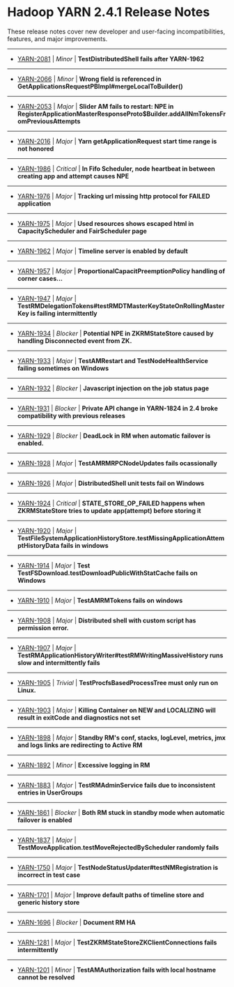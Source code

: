 # Hadoop YARN 2.4.1 Release Notes

These release notes cover new developer and user-facing incompatibilities, features, and major improvements.

---

* [YARN-2081](https://issues.apache.org/jira/browse/YARN-2081) | *Minor* | **TestDistributedShell fails after YARN-1962**
---

* [YARN-2066](https://issues.apache.org/jira/browse/YARN-2066) | *Minor* | **Wrong field is referenced in GetApplicationsRequestPBImpl#mergeLocalToBuilder()**
---

* [YARN-2053](https://issues.apache.org/jira/browse/YARN-2053) | *Major* | **Slider AM fails to restart: NPE in RegisterApplicationMasterResponseProto$Builder.addAllNmTokensFromPreviousAttempts**
---

* [YARN-2016](https://issues.apache.org/jira/browse/YARN-2016) | *Major* | **Yarn getApplicationRequest start time range is not honored**
---

* [YARN-1986](https://issues.apache.org/jira/browse/YARN-1986) | *Critical* | **In Fifo Scheduler, node heartbeat in between creating app and attempt causes NPE**
---

* [YARN-1976](https://issues.apache.org/jira/browse/YARN-1976) | *Major* | **Tracking url missing http protocol for FAILED application**
---

* [YARN-1975](https://issues.apache.org/jira/browse/YARN-1975) | *Major* | **Used resources shows escaped html in CapacityScheduler and FairScheduler page**
---

* [YARN-1962](https://issues.apache.org/jira/browse/YARN-1962) | *Major* | **Timeline server is enabled by default**
---

* [YARN-1957](https://issues.apache.org/jira/browse/YARN-1957) | *Major* | **ProportionalCapacitPreemptionPolicy handling of corner cases...**
---

* [YARN-1947](https://issues.apache.org/jira/browse/YARN-1947) | *Major* | **TestRMDelegationTokens#testRMDTMasterKeyStateOnRollingMasterKey is failing intermittently**
---

* [YARN-1934](https://issues.apache.org/jira/browse/YARN-1934) | *Blocker* | **Potential NPE in ZKRMStateStore caused by handling Disconnected event from ZK.**
---

* [YARN-1933](https://issues.apache.org/jira/browse/YARN-1933) | *Major* | **TestAMRestart and TestNodeHealthService failing sometimes on Windows**
---

* [YARN-1932](https://issues.apache.org/jira/browse/YARN-1932) | *Blocker* | **Javascript injection on the job status page**
---

* [YARN-1931](https://issues.apache.org/jira/browse/YARN-1931) | *Blocker* | **Private API change in YARN-1824 in 2.4 broke compatibility with previous releases**
---

* [YARN-1929](https://issues.apache.org/jira/browse/YARN-1929) | *Blocker* | **DeadLock in RM when automatic failover is enabled.**
---

* [YARN-1928](https://issues.apache.org/jira/browse/YARN-1928) | *Major* | **TestAMRMRPCNodeUpdates fails ocassionally**
---

* [YARN-1926](https://issues.apache.org/jira/browse/YARN-1926) | *Major* | **DistributedShell unit tests fail on Windows**
---

* [YARN-1924](https://issues.apache.org/jira/browse/YARN-1924) | *Critical* | **STATE\_STORE\_OP\_FAILED happens when ZKRMStateStore tries to update app(attempt) before storing it**
---

* [YARN-1920](https://issues.apache.org/jira/browse/YARN-1920) | *Major* | **TestFileSystemApplicationHistoryStore.testMissingApplicationAttemptHistoryData fails in windows**
---

* [YARN-1914](https://issues.apache.org/jira/browse/YARN-1914) | *Major* | **Test TestFSDownload.testDownloadPublicWithStatCache fails on Windows**
---

* [YARN-1910](https://issues.apache.org/jira/browse/YARN-1910) | *Major* | **TestAMRMTokens fails on windows**
---

* [YARN-1908](https://issues.apache.org/jira/browse/YARN-1908) | *Major* | **Distributed shell with custom script has permission error.**
---

* [YARN-1907](https://issues.apache.org/jira/browse/YARN-1907) | *Major* | **TestRMApplicationHistoryWriter#testRMWritingMassiveHistory runs slow and intermittently fails**
---

* [YARN-1905](https://issues.apache.org/jira/browse/YARN-1905) | *Trivial* | **TestProcfsBasedProcessTree must only run on Linux.**
---

* [YARN-1903](https://issues.apache.org/jira/browse/YARN-1903) | *Major* | **Killing Container on NEW and LOCALIZING will result in exitCode and diagnostics not set**
---

* [YARN-1898](https://issues.apache.org/jira/browse/YARN-1898) | *Major* | **Standby RM's conf, stacks, logLevel, metrics, jmx and logs links are redirecting to Active RM**
---

* [YARN-1892](https://issues.apache.org/jira/browse/YARN-1892) | *Minor* | **Excessive logging in RM**
---

* [YARN-1883](https://issues.apache.org/jira/browse/YARN-1883) | *Major* | **TestRMAdminService fails due to inconsistent entries in UserGroups**
---

* [YARN-1861](https://issues.apache.org/jira/browse/YARN-1861) | *Blocker* | **Both RM stuck in standby mode when automatic failover is enabled**
---

* [YARN-1837](https://issues.apache.org/jira/browse/YARN-1837) | *Major* | **TestMoveApplication.testMoveRejectedByScheduler randomly fails**
---

* [YARN-1750](https://issues.apache.org/jira/browse/YARN-1750) | *Major* | **TestNodeStatusUpdater#testNMRegistration is incorrect in test case**
---

* [YARN-1701](https://issues.apache.org/jira/browse/YARN-1701) | *Major* | **Improve default paths of timeline store and generic history store**
---

* [YARN-1696](https://issues.apache.org/jira/browse/YARN-1696) | *Blocker* | **Document RM HA**
---

* [YARN-1281](https://issues.apache.org/jira/browse/YARN-1281) | *Major* | **TestZKRMStateStoreZKClientConnections fails intermittently**
---

* [YARN-1201](https://issues.apache.org/jira/browse/YARN-1201) | *Minor* | **TestAMAuthorization fails with local hostname cannot be resolved**


